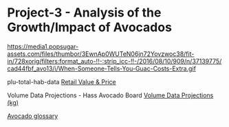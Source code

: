 # Project-3 - Analysis of the Growth/Impact of Avocados 

https://media1.popsugar-assets.com/files/thumbor/3EwnAp0WUTeN06jn72Yovzwoc38/fit-in/728xorig/filters:format_auto-!!-:strip_icc-!!-/2016/08/10/909/n/37139775/cad44fbf_avo13/i/When-Someone-Tells-You-Guac-Costs-Extra.gif 

plu-total-hab-data <a href = "https://hassavocadoboard.com/category-data/">Retail Value & Price</a>

Volume Data  Projections - Hass Avocado Board <a href="https://hassavocadoboard.com/volume-data-projections/">Volume Data  Projections (kg)</a>

<a href="https://loveonetoday.com/how-to/identify-hass-avocados/">Avocado glossary</a>

